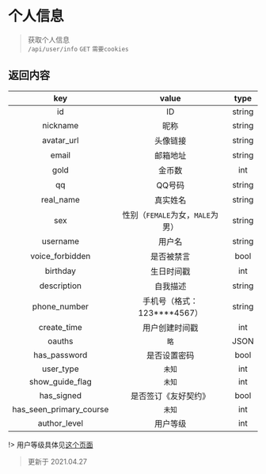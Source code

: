 # 个人信息

> 获取个人信息  
> `/api/user/info` `GET` `需要cookies`  


## 返回内容
|           key           |              value               |  type  |
| :---------------------: | :------------------------------: | :----: |
|           id            |                ID                | string |
|        nickname         |               昵称               | string |
|       avatar_url        |             头像链接             | string |
|          email          |             邮箱地址             | string |
|          gold           |              金币数              |  int   |
|           qq            |              QQ号码              | string |
|        real_name        |             真实姓名             | string |
|           sex           | 性别（`FEMALE`为女，`MALE`为男） | string |
|        username         |              用户名              | string |
|     voice_forbidden     |            是否被禁言            |  bool  |
|        birthday         |            生日时间戳            |  int   |
|       description       |             自我描述             | string |
|      phone_number       |   手机号（格式：123****4567）    | string |
|       create_time       |          用户创建时间戳          |  int   |
|         oauths          |               `略`               |  JSON  |
|      has_password       |           是否设置密码           |  bool  |
|        user_type        |              `未知`              |  int   |
|     show_guide_flag     |              `未知`              |  int   |
|       has_signed        |       是否签订《友好契约》       |  bool  |
| has_seen_primary_course |              `未知`              |  int   |
|      author_level       |             用户等级             |  int   |

!> 用户等级具体见[这个页面](https://shequ.codemao.cn/friendly_protocol)


> 更新于 2021.04.27